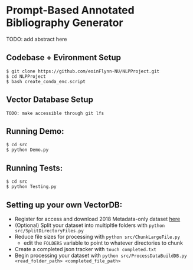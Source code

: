 # Prompt-Based Annotated Bibliography Generator

TODO: add abstract here

## Codebase + Evironment Setup
```
$ git clone https://github.com/eoinFlynn-NU/NLPProject.git
$ cd NLPProject
$ bash create_conda_enc.script
```
## Vector Database Setup
```
TODO: make accessible through git lfs
```

## Running Demo:
```
$ cd src
$ python Demo.py
```

## Running Tests:
```
$ cd src
$ python Testing.py
```

## Setting up your own VectorDB:
- Register for access and download 2018 Metadata-only dataset [here](https://core.ac.uk/documentation/dataset#dataset2018)
- (Optional) Split your dataset into multipltle folders with `python src/SplitDirectoryFiles.py`
- Reduce file sizes for processing with `python src/ChunkLargeFile.py`
  - edit the `FOLDERS` variable to point to whatever directories to chunk
- Create a completed json tracker with `touch completed.txt`
- Begin processing your dataset with `python src/ProcessDataBuildDB.py <read_folder_path> <completed_file_path>`
